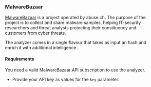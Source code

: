 ### MalwareBazaar 
[MalwareBazaar](https://bazaar.abuse.ch/) is a project operated by abuse.ch. The purpose of the project is to collect and share malware samples, helping IT-security researchers and threat analysts protecting their constituency and customers from cyber threats.

The analyzer comes in a single flavour that takes as input an hash and enrich it with additional intelligence .

#### Requirements
You need a valid MalwareBazaar API subscription to use the analyzer.

- Provide your API key as values for the `key` parameter.